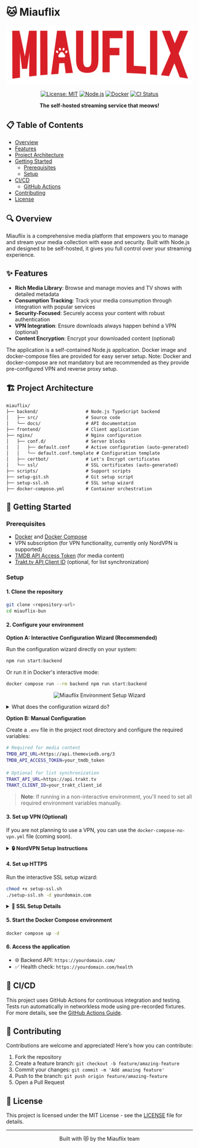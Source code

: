 # 🐱 Miauflix

<div align="center">

![Miauflix Logo](./logo.png)

[![License: MIT](https://img.shields.io/badge/License-MIT-yellow.svg)](https://opensource.org/licenses/MIT)
[![Node.js](https://img.shields.io/badge/Powered%20by-Node.js-green)](https://nodejs.org/)
[![Docker](https://img.shields.io/badge/Docker-Ready-blue)](https://www.docker.com/)
[![CI Status](https://github.com/maury91/miauflix-bun/actions/workflows/ci.yml/badge.svg)](https://github.com/maury91/miauflix-bun/actions/workflows/ci.yml)

**The self-hosted streaming service that meows!**

</div>

## 📋 Table of Contents

- [Overview](#overview)
- [Features](#features)
- [Project Architecture](#project-architecture)
- [Getting Started](#getting-started)
  - [Prerequisites](#prerequisites)
  - [Setup](#setup)
- [CI/CD](#cicd)
  - [GitHub Actions](#github-actions)
- [Contributing](#contributing)
- [License](#license)

## 🔍 Overview

Miauflix is a comprehensive media platform that empowers you to manage and stream your media collection with ease and security. Built with Node.js and designed to be self-hosted, it gives you full control over your streaming experience.

## ✨ Features

- **Rich Media Library**: Browse and manage movies and TV shows with detailed metadata
- **Consumption Tracking**: Track your media consumption through integration with popular services
- **Security-Focused**: Securely access your content with robust authentication
- **VPN Integration**: Ensure downloads always happen behind a VPN (optional)
- **Content Encryption**: Encrypt your downloaded content (optional)

The application is a self-contained Node.js application. Docker image and docker-compose files are provided for easy server setup. Note: Docker and docker-compose are not mandatory but are recommended as they provide pre-configured VPN and reverse proxy setup.

## 🏗️ Project Architecture

```
miauflix/
├── backend/                  # Node.js TypeScript backend
│   ├── src/                  # Source code
│   └── docs/                 # API documentation
├── frontend/                 # Client application
├── nginx/                    # Nginx configuration
│   ├── conf.d/               # Server blocks
│   │   ├── default.conf      # Active configuration (auto-generated)
│   │   └── default.conf.template # Configuration template
│   ├── certbot/              # Let's Encrypt certificates
│   └── ssl/                  # SSL certificates (auto-generated)
├── scripts/                  # Support scripts
├── setup-git.sh              # Git setup script
├── setup-ssl.sh              # SSL setup wizard
├── docker-compose.yml        # Container orchestration
```

## 🚀 Getting Started

### Prerequisites

- [Docker](https://www.docker.com/) and [Docker Compose](https://docs.docker.com/compose/)
- VPN subscription (for VPN functionality, currently only NordVPN is supported)
- [TMDB API Access Token](https://developer.themoviedb.org/docs) (for media content)
- [Trakt.tv API Client ID](https://trakt.tv/oauth/applications) (optional, for list synchronization)

### Setup

#### 1. Clone the repository

```bash
git clone <repository-url>
cd miauflix-bun
```

#### 2. Configure your environment

**Option A: Interactive Configuration Wizard (Recommended)**

Run the configuration wizard directly on your system:

```bash
npm run start:backend
```

Or run it in Docker's interactive mode:

```bash
docker compose run --rm backend npm run start:backend
```

<p align="center">
  <img src="./docs/assets/miauflix env wizard.gif" alt="Miauflix Environment Setup Wizard" width="800">
</p>

<details>
<summary>What does the configuration wizard do?</summary>

The application includes a sophisticated configuration system that will:

- ✅ Automatically detect missing environment variables
- 🧙‍♂️ Guide you through an interactive setup process
- 🔄 Test API credentials in real-time as you enter them
- 📝 Provide helpful guidance on how to obtain required tokens
- 🔍 Verify configuration before starting the application
- 💾 Save all settings to a `.env` file when completed

</details>

**Option B: Manual Configuration**

Create a `.env` file in the project root directory and configure the required variables:

```bash
# Required for media content
TMDB_API_URL=https://api.themoviedb.org/3
TMDB_API_ACCESS_TOKEN=your_tmdb_token

# Optional for list synchronization
TRAKT_API_URL=https://api.trakt.tv
TRAKT_CLIENT_ID=your_trakt_client_id
```

> **Note**: If running in a non-interactive environment, you'll need to set all required environment variables manually.

#### 3. Set up VPN (Optional)

If you are not planning to use a VPN, you can use the `docker-compose-no-vpn.yml` file (coming soon).

<details>
<summary><b>🔒 NordVPN Setup Instructions</b></summary>

Currently only NordVPN is officially supported. If you want to contribute and use another VPN provider, contributions are welcome!

**NordVPN Configuration:**

1. Follow the [guide in Bubuntux/NordLynx](https://github.com/bubuntux/nordlynx/pkgs/container/nordlynx#how-to-get-your-private_key) to obtain your private key
2. Add your private key to the `.env` file:

```bash
NORDVPN_PRIVATE_KEY=your-nordvpn-private-key
```

</details>

#### 4. Set up HTTPS

Run the interactive SSL setup wizard:

```bash
chmod +x setup-ssl.sh
./setup-ssl.sh -d yourdomain.com
```

<details>
<summary><b>🔐 SSL Setup Details</b></summary>

This wizard will:

- 🔍 Guide you through domain verification and troubleshooting
- 📜 Help set up Let's Encrypt certificates (recommended for production)
- 🔒 Or create self-signed certificates (for development/testing)
- 📋 Provide step-by-step assistance with clear prompts
- ⚙️ Handle validation, certificate requests, and Nginx configuration

For detailed information, see:

- [HTTPS Setup Guide](docs/HTTPS_SETUP.md)
- [Let's Encrypt Setup Guide](docs/LETSENCRYPT_SETUP.md)
</details>

#### 5. Start the Docker Compose environment

```bash
docker compose up -d
```

#### 6. Access the application

- 🌐 Backend API: `https://yourdomain.com/`
- ✅ Health check: `https://yourdomain.com/health`

## 🔄 CI/CD

This project uses GitHub Actions for continuous integration and testing. Tests run automatically in networkless mode using pre-recorded fixtures. For more details, see the [GitHub Actions Guide](docs/GITHUB_ACTIONS.md).

## 🤝 Contributing

Contributions are welcome and appreciated! Here's how you can contribute:

1. Fork the repository
2. Create a feature branch: `git checkout -b feature/amazing-feature`
3. Commit your changes: `git commit -m 'Add amazing feature'`
4. Push to the branch: `git push origin feature/amazing-feature`
5. Open a Pull Request

## 📄 License

This project is licensed under the MIT License - see the [LICENSE](LICENSE) file for details.

---

<div align="center">
  <p>Built with 😻 by the Miauflix team</p>
</div>
